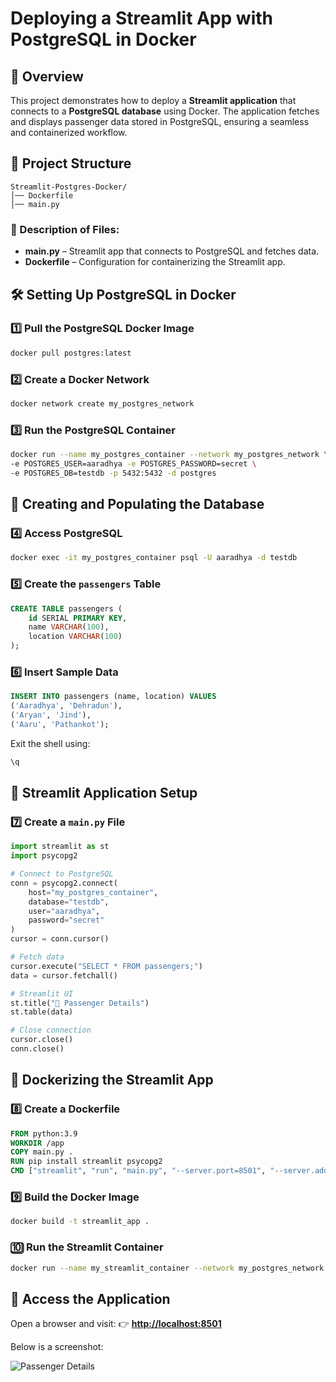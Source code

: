 # Deploying a Streamlit App with PostgreSQL in Docker

## 📌 Overview
This project demonstrates how to deploy a **Streamlit application** that connects to a **PostgreSQL database** using Docker. The application fetches and displays passenger data stored in PostgreSQL, ensuring a seamless and containerized workflow.

## 📁 Project Structure
```
Streamlit-Postgres-Docker/
│── Dockerfile
│── main.py
```

### 🔹 Description of Files:
- **main.py** – Streamlit app that connects to PostgreSQL and fetches data.
- **Dockerfile** – Configuration for containerizing the Streamlit app.

## 🛠 Setting Up PostgreSQL in Docker

### **1️⃣ Pull the PostgreSQL Docker Image**
```bash
docker pull postgres:latest
```

### **2️⃣ Create a Docker Network**
```bash
docker network create my_postgres_network
```

### **3️⃣ Run the PostgreSQL Container**
```bash
docker run --name my_postgres_container --network my_postgres_network \
-e POSTGRES_USER=aaradhya -e POSTGRES_PASSWORD=secret \
-e POSTGRES_DB=testdb -p 5432:5432 -d postgres
```

## 💾 Creating and Populating the Database
### **4️⃣ Access PostgreSQL**
```bash
docker exec -it my_postgres_container psql -U aaradhya -d testdb
```

### **5️⃣ Create the `passengers` Table**
```sql
CREATE TABLE passengers (
    id SERIAL PRIMARY KEY,
    name VARCHAR(100),
    location VARCHAR(100)
);
```

### **6️⃣ Insert Sample Data**
```sql
INSERT INTO passengers (name, location) VALUES
('Aaradhya', 'Dehradun'),
('Aryan', 'Jind'),
('Aaru', 'Pathankot');
```
Exit the shell using:
```bash
\q
```

## 🎨 Streamlit Application Setup
### **7️⃣ Create a `main.py` File**
```python
import streamlit as st
import psycopg2

# Connect to PostgreSQL
conn = psycopg2.connect(
    host="my_postgres_container",
    database="testdb",
    user="aaradhya",
    password="secret"
)
cursor = conn.cursor()

# Fetch data
cursor.execute("SELECT * FROM passengers;")
data = cursor.fetchall()

# Streamlit UI
st.title("🚆 Passenger Details")
st.table(data)

# Close connection
cursor.close()
conn.close()
```

## 🐳 Dockerizing the Streamlit App
### **8️⃣ Create a Dockerfile**
```dockerfile
FROM python:3.9
WORKDIR /app
COPY main.py .
RUN pip install streamlit psycopg2
CMD ["streamlit", "run", "main.py", "--server.port=8501", "--server.address=0.0.0.0"]
```

### **9️⃣ Build the Docker Image**
```bash
docker build -t streamlit_app .
```

### **🔟 Run the Streamlit Container**
```bash
docker run --name my_streamlit_container --network my_postgres_network -p 8501:8501 -d streamlit_app
```

## 🔗 Access the Application
Open a browser and visit:
👉 **[http://localhost:8501](http://localhost:8501)**

Below is a screenshot:

![Passenger Details](Screenshot%202025-03-19%20at%208.56.17%E2%80%AFPM.png)

